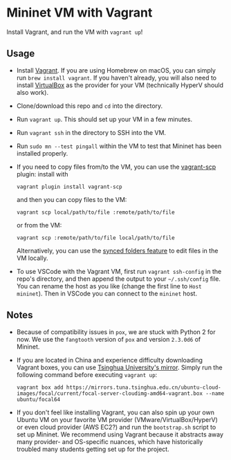 # Mininet VM with Vagrant

Install Vagrant, and run the VM with `vagrant up`!

## Usage

* Install [Vagrant](https://www.vagrantup.com/downloads).
  If you are using Homebrew on macOS, you can simply run `brew install vagrant`.
  If you haven't already, you will also need to install [VirtualBox](https://www.virtualbox.org/wiki/Downloads) as
  the provider for your VM (technically HyperV should also work).
* Clone/download this repo and `cd` into the directory.
* Run `vagrant up`. This should set up your VM in a few minutes.
* Run `vagrant ssh` in the directory to SSH into the VM.
* Run `sudo mn --test pingall` within the VM to test that Mininet has been installed properly.
* If you need to copy files from/to the VM, you can use the [vagrant-scp](https://github.com/invernizzi/vagrant-scp)
  plugin: install with 
      
      vagrant plugin install vagrant-scp
      
  and then you can copy files to the VM:

      vagrant scp local/path/to/file :remote/path/to/file

  or from the VM: 

      vagrant scp :remote/path/to/file local/path/to/file
     
  Alternatively, you can use the [synced folders feature](https://www.vagrantup.com/docs/synced-folders/basic_usage) to edit files in the VM locally.

* To use VSCode with the Vagrant VM, first run `vagrant ssh-config` in the
  repo's directory, and then append the output to your `~/.ssh/config` file.
  You can rename the host as you like (change the first line to `Host mininet`).
  Then in VSCode you can connect to the `mininet` host.

## Notes

* Because of compatibility issues in `pox`, we are stuck with Python 2 for now.
  We use the `fangtooth` version of `pox` and version `2.3.0d6` of Mininet.
* If you are located in China and experience difficulty downloading Vagrant boxes, you can use
  [Tsinghua University's mirror](https://mirrors.tuna.tsinghua.edu.cn/ubuntu-cloud-images/focal/current/).
  Simply run the following command before executing `vagrant up`:
  
      vagrant box add https://mirrors.tuna.tsinghua.edu.cn/ubuntu-cloud-images/focal/current/focal-server-cloudimg-amd64-vagrant.box --name ubuntu/focal64

* If you don't feel like installing Vagrant, you can also spin up your own Ubuntu VM on your favorite VM provider (VMware/VirtualBox/HyperV) or even cloud provider (AWS EC2?) and run the `bootstrap.sh` script to set up Mininet. We recommend using Vagrant because it abstracts away many provider- and OS-specific nuances, which have historically troubled many students getting set up for the project.
